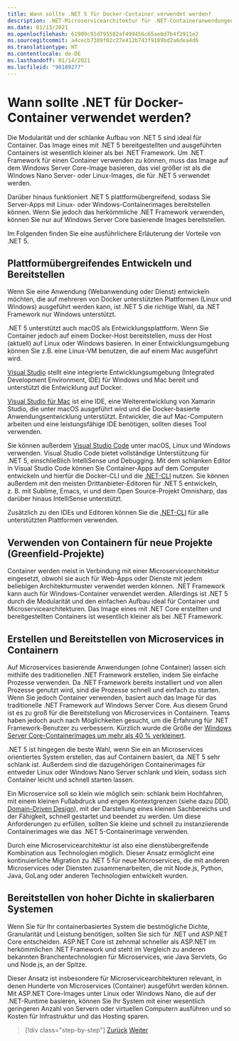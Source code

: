 ```yaml
---
title: Wann sollte .NET 5 für Docker-Container verwendet werden?
description: .NET-Microservicearchitektur für .NET-Containeranwendungen | Wann sollte .NET für Docker-Container verwendet werden?
ms.date: 01/13/2021
ms.openlocfilehash: 61909c91d795582af499456c65ae0d7b4f2911e2
ms.sourcegitcommit: a4cecb7389f02c27e412b743f9189bd2a6dea4d6
ms.translationtype: HT
ms.contentlocale: de-DE
ms.lasthandoff: 01/14/2021
ms.locfileid: "98189277"
---
```

# <a name="when-to-choose-net-for-docker-containers"></a>Wann sollte .NET für Docker-Container verwendet werden?

Die Modularität und der schlanke Aufbau von .NET 5 sind ideal für Container. Das Image eines mit .NET 5 bereitgestellten und ausgeführten Containers ist wesentlich kleiner als bei .NET Framework. Um .NET Framework für einen Container verwenden zu können, muss das Image auf dem Windows Server Core-Image basieren, das viel größer ist als die Windows Nano Server- oder Linux-Images, die für .NET 5 verwendet werden.

Darüber hinaus funktioniert .NET 5 plattformübergreifend, sodass Sie Server-Apps mit Linux- oder Windows-Containerimages bereitstellen können. Wenn Sie jedoch das herkömmliche .NET Framework verwenden, können Sie nur auf Windows Server Core basierende Images bereitstellen.

Im Folgenden finden Sie eine ausführlichere Erläuterung der Vorteile von .NET 5.

## <a name="developing-and-deploying-cross-platform"></a>Plattformübergreifendes Entwickeln und Bereitstellen

Wenn Sie eine Anwendung (Webanwendung oder Dienst) entwickeln möchten, die auf mehreren von Docker unterstützten Plattformen (Linux und Windows) ausgeführt werden kann, ist .NET 5 die richtige Wahl, da .NET Framework nur Windows unterstützt.

.NET 5 unterstützt auch macOS als Entwicklungsplattform. Wenn Sie Container jedoch auf einem Docker-Host bereitstellen, muss der Host (aktuell) auf Linux oder Windows basieren. In einer Entwicklungsumgebung können Sie z.B. eine Linux-VM benutzen, die auf einem Mac ausgeführt wird.

[Visual Studio](https://www.visualstudio.com/vs/) stellt eine integrierte Entwicklungsumgebung (Integrated Development Environment, IDE) für Windows und Mac bereit und unterstützt die Entwicklung auf Docker.

[Visual Studio für Mac](https://www.visualstudio.com/vs/visual-studio-mac/) ist eine IDE, eine Weiterentwicklung von Xamarin Studio, die unter macOS ausgeführt wird und die Docker-basierte Anwendungsentwicklung unterstützt. Entwickler, die auf Mac-Computern arbeiten und eine leistungsfähige IDE benötigen, sollten dieses Tool verwenden.

Sie können außerdem [Visual Studio Code](https://code.visualstudio.com/) unter macOS, Linux und Windows verwenden. Visual Studio Code bietet vollständige Unterstützung für .NET 5, einschließlich IntelliSense und Debugging. Mit dem schlanken Editor in Visual Studio Code können Sie Container-Apps auf dem Computer entwickeln und hierfür die Docker-CLI und die [.NET-CLI](../../../core/tools/index.md) nutzen. Sie können außerdem mit den meisten Drittanbieter-Editoren für .NET 5 entwickeln, z. B. mit Sublime, Emacs, vi und dem Open Source-Projekt Omnisharp, das darüber hinaus IntelliSense unterstützt.

Zusätzlich zu den IDEs und Editoren können Sie die [.NET-CLI](../../../core/tools/index.md) für alle unterstützten Plattformen verwenden.

## <a name="using-containers-for-new-green-field-projects"></a>Verwenden von Containern für neue Projekte (Greenfield-Projekte)

Container werden meist in Verbindung mit einer Microservicearchitektur eingesetzt, obwohl sie auch für Web-Apps oder Dienste mit jedem beliebigen Architekturmuster verwendet werden können. .NET Framework kann auch für Windows-Container verwendet werden. Allerdings ist .NET 5 durch die Modularität und den einfachen Aufbau ideal für Container und Microservicearchitekturen. Das Image eines mit .NET Core erstellten und bereitgestellten Containers ist wesentlich kleiner als bei .NET Framework.

## <a name="create-and-deploy-microservices-on-containers"></a>Erstellen und Bereitstellen von Microservices in Containern

Auf Microservices basierende Anwendungen (ohne Container) lassen sich mithilfe des traditionellen .NET Framework erstellen, indem Sie einfache Prozesse verwenden. Da .NET Framework bereits installiert und von allen Prozesse genutzt wird, sind die Prozesse schnell und einfach zu starten. Wenn Sie jedoch Container verwenden, basiert auch das Image für das traditionelle .NET Framework auf Windows Server Core. Aus diesem Grund ist es zu groß für die Bereitstellung von Microservices in Containern. Teams haben jedoch auch nach Möglichkeiten gesucht, um die Erfahrung für .NET Framework-Benutzer zu verbessern. Kürzlich wurde die Größe der [Windows Server Core-Containerimages um mehr als 40 % verkleinert](https://devblogs.microsoft.com/dotnet/we-made-windows-server-core-container-images-40-smaller).

.NET 5 ist hingegen die beste Wahl, wenn Sie ein an Microservices orientiertes System erstellen, das auf Containern basiert, da .NET 5 sehr schlank ist. Außerdem sind die dazugehörigen Containerimages für entweder Linux oder Windows Nano Server schlank und klein, sodass sich Container leicht und schnell starten lassen.

Ein Microservice soll so klein wie möglich sein: schlank beim Hochfahren, mit einem kleinen Fußabdruck und engen Kontextgrenzen (siehe dazu DDD, [Domain-Driven Design](https://en.wikipedia.org/wiki/Domain-driven_design)), mit der Darstellung eines kleinen Sachbereichs und der Fähigkeit, schnell gestartet und beendet zu werden. Um diese Anforderungen zu erfüllen, sollten Sie kleine und schnell zu instanziierende Containerimages wie das .NET 5-Containerimage verwenden.

Durch eine Microservicearchitektur ist also eine dienstübergreifende Kombination aus Technologien möglich. Dieser Ansatz ermöglicht eine kontinuierliche Migration zu .NET 5 für neue Microservices, die mit anderen Microservices oder Diensten zusammenarbeiten, die mit Node.js, Python, Java, GoLang oder anderen Technologien entwickelt wurden.

## <a name="deploying-high-density-in-scalable-systems"></a>Bereitstellen von hoher Dichte in skalierbaren Systemen

Wenn Sie für Ihr containerbasiertes System die bestmögliche Dichte, Granularität und Leistung benötigen, sollten Sie sich für .NET und ASP.NET Core entscheiden. ASP.NET Core ist zehnmal schneller als ASP.NET im herkömmlichen .NET Framework und steht im Vergleich zu anderen bekannten Branchentechnologien für Microservices, wie Java Servlets, Go und Node.js, an der Spitze.

Dieser Ansatz ist insbesondere für Microservicearchitekturen relevant, in denen Hunderte von Microservices (Container) ausgeführt werden können. Mit ASP.NET Core-Images unter Linux oder Windows Nano, die auf der .NET-Runtime basieren, können Sie Ihr System mit einer wesentlich geringeren Anzahl von Servern oder virtuellen Computern ausführen und so Kosten für Infrastruktur und das Hosting sparen.

>[!div class="step-by-step"]
>[Zurück](general-guidance.md)
>[Weiter](net-framework-container-scenarios.md)
